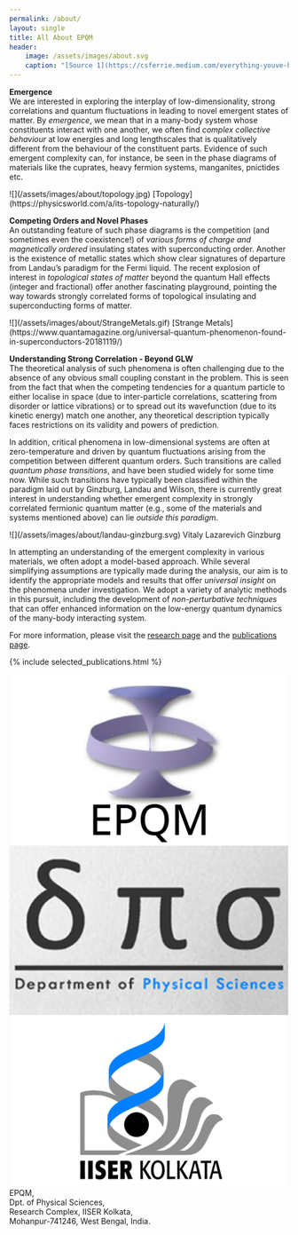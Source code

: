 ```yaml
---
permalink: /about/
layout: single
title: All About EPQM
header:
    image: /assets/images/about.svg
    caption: "[Source 1](https://csferrie.medium.com/everything-youve-heard-about-quantum-entanglement-is-wrong-21ba7c867f05), [Source 2](https://theconversation.com/what-is-quantum-entanglement-a-physicist-explains-the-science-of-einsteins-spooky-action-at-a-distance-191927)"
---
```


**Emergence**
<br>
We are interested in exploring the interplay of low-dimensionality, strong correlations and quantum fluctuations in leading to novel emergent states of matter. By *emergence*, we mean that in a many-body system whose constituents interact with one another, we often find *complex collective behaviour* at low energies and long lengthscales that is qualitatively different from the behaviour of the constituent parts. Evidence of such emergent complexity can, for instance, be seen in the phase diagrams of materials like the cuprates, heavy fermion systems, manganites, pnictides etc. 

<div class="about_image" markdown=1>
![](/assets/images/about/topology.jpg)
[Topology](https://physicsworld.com/a/its-topology-naturally/)
</div>

**Competing Orders and Novel Phases**
<br>
An outstanding feature of such phase diagrams is the competition (and sometimes even the coexistence!) of *various forms of charge and magnetically ordered* insulating states with superconducting order. 
Another is the existence of metallic states which show clear signatures of departure from Landau’s paradigm for the Fermi liquid. The recent explosion of interest in *topological states of matter* beyond the quantum Hall effects (integer and fractional) offer another fascinating playground, pointing the way towards strongly correlated forms of topological insulating and superconducting forms of matter.

<div class="about_image" markdown=1>
![](/assets/images/about/StrangeMetals.gif)
[Strange Metals](https://www.quantamagazine.org/universal-quantum-phenomenon-found-in-superconductors-20181119/)
</div>

**Understanding Strong Correlation - Beyond GLW**
<br>
The theoretical analysis of such phenomena is often challenging due to the absence of any obvious small coupling constant in the problem. This is seen from the fact that when the competing tendencies for a quantum particle to either localise in space (due to inter-particle correlations, scattering from disorder or lattice vibrations) or to spread out its wavefunction (due to its kinetic energy) match one another, any theoretical description typically faces restrictions on its validity and powers of prediction. 

In addition, critical phenomena in low-dimensional systems are often at zero-temperature and driven by quantum fluctuations arising from the competition between different quantum orders. Such transitions are called *quantum phase transitions*, and have been studied widely for some time now. While such transitions have typically been classified within the paradigm laid out by Ginzburg, Landau and Wilson, there is currently great interest in understanding whether emergent complexity in strongly correlated fermionic quantum matter (e.g., some of the materials and systems mentioned above) can lie *outside this paradigm*.

<div class="about_image" markdown=1>
![](/assets/images/about/landau-ginzburg.svg)
Vitaly Lazarevich Ginzburg
</div>

In attempting an understanding of the emergent complexity in various materials, we often adopt a model-based approach. While several simplifying assumptions are typically made during the analysis, our aim is to identify the appropriate models and results that offer *universal insight* on the phenomena under investigation. We adopt a variety of analytic methods in this pursuit, including the development of *non-perturbative techniques* that can offer enhanced information on the low-energy quantum dynamics of the many-body interacting system.

For more information, please visit the [research page](/research/) and the [publications page](/publications/).

{% include selected_publications.html %}

<div class="about-logos">
<img src="/assets/images/about/epqm-logo.svg"/>
<img src="/assets/images/about/dps-logo.svg" />
<img src="/assets/images/about/IISER-K_Logo.svg" />
</div>

<div class="bold-center-text">
EPQM,<br>
Dpt. of Physical Sciences,<br>
Research Complex, IISER Kolkata,<br>
Mohanpur-741246, West Bengal, India.
</div>

